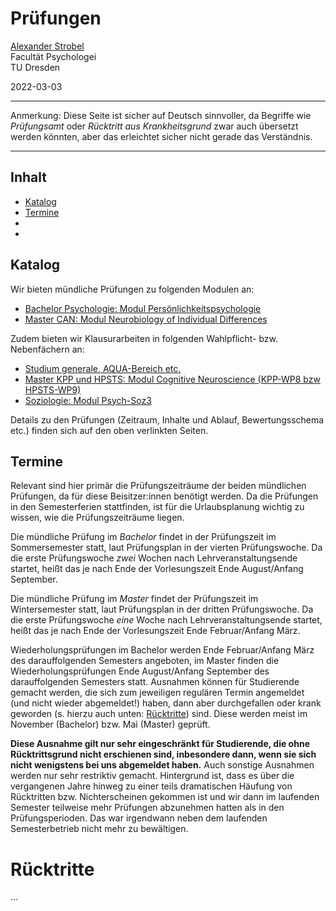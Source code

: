 # Prüfungen

[Alexander Strobel](mailto:alexander.strobel@tu-dresden.de)<br>
Facultät Psychologei<br>
TU Dresden

2022-03-03

---

Anmerkung: Diese Seite ist sicher auf Deutsch sinnvoller, da Begriffe wie *Prüfungsamt* oder *Rücktritt aus Krankheitsgrund* zwar auch übersetzt werden könnten, aber das erleichtet sicher nicht gerade das Verständnis.

---

## Inhalt

- [Katalog](#katalog)
- [Termine](#termine)
- []()
- []()

## Katalog

Wir bieten mündliche Prüfungen zu folgenden Modulen an:

- [Bachelor Psychologie: Modul Persönlichkeitspsychologie](https://tu-dresden.de/mn/psychologie/ifap/differentielle-psychologie/studium/pruefungen/modul-pp)
- [Master CAN: Modul Neurobiology of Individual Differences](https://tu-dresden.de/mn/psychologie/ifap/differentielle-psychologie/studium/pruefungen/modul-can4)

Zudem bieten wir Klausurarbeiten in folgenden Wahlpflicht- bzw. Nebenfächern an:

- [Studium generale, AQUA-Bereich etc.](https://tu-dresden.de/mn/psychologie/ifap/differentielle-psychologie/studium/pruefungen/klausuren-pp-i-ii)
- [Master KPP und HPSTS: Modul Cognitive Neuroscience (KPP-WP8 bzw HPSTS-WP9)](https://tu-dresden.de/mn/psychologie/ifap/differentielle-psychologie/studium/pruefungen/copy_of_modul-can4)
- [Soziologie: Modul Psych-Soz3](https://tu-dresden.de/mn/psychologie/ifap/differentielle-psychologie/studium/pruefungen/modul-psych-soz3)

Details zu den Prüfungen (Zeitraum, Inhalte und Ablauf, Bewertungsschema etc.) finden sich auf den oben verlinkten Seiten.


## Termine

Relevant sind hier primär die Prüfungszeiträume der beiden mündlichen Prüfungen, da für diese Beisitzer:innen benötigt werden. Da die Prüfungen in den Semesterferien stattfinden, ist für die Urlaubsplanung wichtig zu wissen, wie die Prüfungszeiträume liegen.

Die mündliche Prüfung im *Bachelor* findet in der Prüfungszeit im Sommersemester statt, laut Prüfungsplan in der vierten Prüfungswoche. Da die erste Prüfungswoche *zwei* Wochen nach Lehrveranstaltungsende startet, heißt das je nach Ende der Vorlesungszeit Ende August/Anfang September. 

Die mündliche Prüfung im *Master* findet der Prüfungszeit im Wintersemester statt, laut Prüfungsplan in der dritten Prüfungswoche. Da die erste Prüfungswoche *eine* Woche nach Lehrveranstaltungsende startet, heißt das je nach Ende der Vorlesungszeit Ende Februar/Anfang März. 

Wiederholungsprüfungen im Bachelor werden Ende Februar/Anfang März des darauffolgenden Semesters angeboten, im Master finden die Wiederholungsprüfungen Ende August/Anfang September des darauffolgenden Semesters statt. Ausnahmen können für Studierende gemacht werden, die sich zum jeweiligen regulären Termin angemeldet (und nicht wieder abgemeldet!) haben, dann aber durchgefallen oder krank geworden (s. hierzu auch unten: [Rücktritte](#rücktritte)) sind. Diese werden meist im November (Bachelor) bzw. Mai (Master) geprüft. 

**Diese Ausnahme gilt nur sehr eingeschränkt für Studierende, die ohne Rücktrittsgrund nicht erschienen sind, inbesondere dann, wenn sie sich nicht wenigstens bei uns abgemeldet haben.** Auch sonstige Ausnahmen werden nur sehr restriktiv gemacht. Hintergrund ist, dass es über die vergangenen Jahre hinweg zu einer teils dramatischen Häufung von Rücktritten bzw. Nichterscheinen gekommen ist und wir dann im laufenden Semester teilweise mehr Prüfungen abzunehmen hatten als in den Prüfungsperioden. Das war irgendwann neben dem laufenden Semesterbetrieb nicht mehr zu bewältigen.   

# Rücktritte
...
